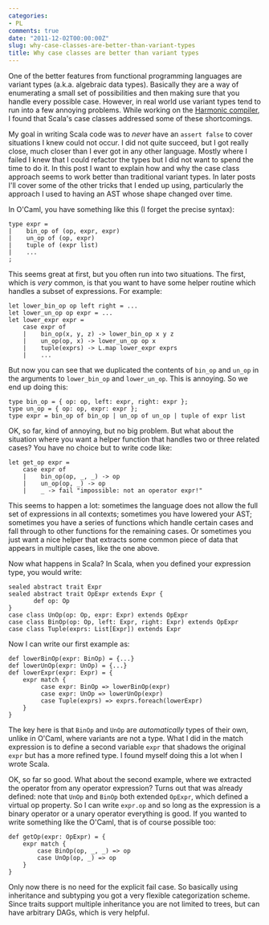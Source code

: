 ```yaml
---
categories:
- PL
comments: true
date: "2011-12-02T00:00:00Z"
slug: why-case-classes-are-better-than-variant-types
title: Why case classes are better than variant types
---
```


One of the better features from functional programming languages are
variant types (a.k.a. algebraic data types).  Basically they are a way
of enumerating a small set of possibilities and then making sure that
you handle every possible case.  However, in real world use variant
types tend to run into a few annoying problems.  While working on the
[Harmonic compiler](http://www.harmonic-lang.org), I found that
Scala's case classes addressed some of these shortcomings.  

My goal in writing Scala code was to *never* have an `assert false` to
cover situations I knew could not occur.  I did not quite succeed, but
I got really close, much closer than I ever got in any other language.
Mostly where I failed I knew that I could refactor the types but I did
not want to spend the time to do it.  In this post I want to explain
how and why the case class approach seems to work better than
traditional variant types.  In later posts I'll cover some of the
other tricks that I ended up using, particularly the approach I used
to having an AST whose shape changed over time.

In O'Caml, you have something like this (I forget the precise syntax):

    type expr =
    |    bin_op of (op, expr, expr)
    |    un_op of (op, expr)
    |    tuple of (expr list)
    |    ...
    ;

This seems great at first, but you often run into two situations.  The
first, which is *very* common, is that you want to have some helper
routine which handles a subset of expressions.  For example:

    let lower_bin_op op left right = ...
    let lower_un_op op expr = ...
    let lower_expr expr = 
        case expr of
        |    bin_op(x, y, z) -> lower_bin_op x y z
        |    un_op(op, x) -> lower_un_op op x
        |    tuple(exprs) -> L.map lower_expr exprs
        |    ...

But now you can see that we duplicated the contents of `bin_op` and
`un_op` in the arguments to `lower_bin_op` and `lower_un_op`.  This is
annoying.  So we end up doing this:

    type bin_op = { op: op, left: expr, right: expr };
    type un_op = { op: op, expr: expr };
    type expr = bin_op of bin_op | un_op of un_op | tuple of expr list

OK, so far, kind of annoying, but no big problem.  But what about the
situation where you want a helper function that handles two or three
related cases?  You have no choice but to write code like:

    let get_op expr = 
        case expr of 
        |    bin_op(op, _, _) -> op
        |    un_op(op, _) -> op
        |    _ -> fail "impossible: not an operator expr!"

This seems to happen a lot: sometimes the language does not allow the
full set of expressions in all contexts; sometimes you have lowered
your AST; sometimes you have a series of functions which handle
certain cases and fall through to other functions for the remaining
cases.  Or sometimes you just want a nice helper that extracts some
common piece of data that appears in multiple cases, like the one
above.

Now what happens in Scala?  In Scala, when you defined your expression
type, you would write:

    sealed abstract trait Expr
    sealed abstract trait OpExpr extends Expr {
           def op: Op
    }
    case class UnOp(op: Op, expr: Expr) extends OpExpr
    case class BinOp(op: Op, left: Expr, right: Expr) extends OpExpr
    case class Tuple(exprs: List[Expr]) extends Expr

Now I can write our first example as:

    def lowerBinOp(expr: BinOp) = {...}
    def lowerUnOp(expr: UnOp) = {...}
    def lowerExpr(expr: Expr) = {
        expr match {
             case expr: BinOp => lowerBinOp(expr)
             case expr: UnOp => lowerUnOp(expr)
             case Tuple(exprs) => exprs.foreach(lowerExpr)
        }
    }

The key here is that `BinOp` and `UnOp` are *automatically* types of
their own, unlike in O'Caml, where variants are not a type.  What I
did in the match expression is to define a second variable `expr` that
shadows the original `expr` but has a more refined type.  I found
myself doing this a lot when I wrote Scala.

OK, so far so good.  What about the second example, where we extracted
the operator from any operator expression?  Turns out that was already
defined: note that `UnOp` and `BinOp` both extended `OpExpr`, which
defined a virtual op property.  So I can write `expr.op` and so long
as the expression is a binary operator or a unary operator everything
is good.  If you wanted to write something like the O'Caml, that is
of course possible too:

    def getOp(expr: OpExpr) = {
        expr match {
            case BinOp(op, _, _) => op
            case UnOp(op, _) => op
        }
    }

Only now there is no need for the explicit fail case.  So basically
using inheritance and subtyping you got a very flexible categorization
scheme.  Since traits support multiple inheritance you are not limited
to trees, but can have arbitrary DAGs, which is very helpful.
